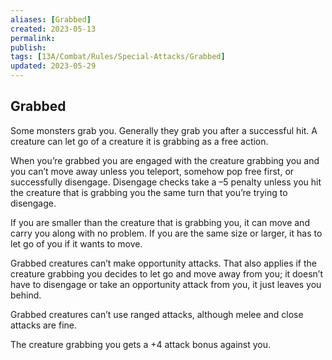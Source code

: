 ```yaml
---
aliases: [Grabbed]
created: 2023-05-13
permalink: 
publish: 
tags: [13A/Combat/Rules/Special-Attacks/Grabbed]
updated: 2023-05-29
---
```


## Grabbed

Some monsters grab you. Generally they grab you after a successful hit. A creature can let go of a creature it is grabbing as a free action.

When you’re grabbed you are engaged with the creature grabbing you and you can’t move away unless you teleport, somehow pop free first, or successfully disengage. Disengage checks take a –5 penalty unless you hit the creature that is grabbing you the same turn that you’re trying to disengage.

If you are smaller than the creature that is grabbing you, it can move and carry you along with no problem. If you are the same size or larger, it has to let go of you if it wants to move.

Grabbed creatures can’t make opportunity attacks. That also applies if the creature grabbing you decides to let go and move away from you; it doesn’t have to disengage or take an opportunity attack from you, it just leaves you behind.

Grabbed creatures can’t use ranged attacks, although melee and close attacks are fine.

The creature grabbing you gets a +4 attack bonus against you.